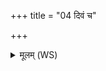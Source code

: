+++
title = "04 दिवं च"

+++
<details><summary>मूलम् (WS)</summary>

दिवं च रोह पृथिवीं च रोह राष्ट्रं च रोह द्रविणं च रोह ।  
प्रजां च रोहामृतं च रोह रोहितेन तन्वं सं स्पृशस्व ॥ ४ ॥
</details>